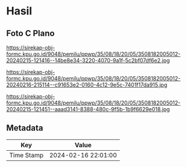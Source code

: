 # Hasil

## Foto C Plano

https://sirekap-obj-formc.kpu.go.id/9048/pemilu/ppwp/35/08/18/20/05/3508182005012-20240215-121416--14be8e34-3220-4070-9a1f-5c2bf07df6e2.jpg

https://sirekap-obj-formc.kpu.go.id/9048/pemilu/ppwp/35/08/18/20/05/3508182005012-20240216-215114--c91653e2-0160-4c12-9e5c-7401f17da915.jpg

https://sirekap-obj-formc.kpu.go.id/9048/pemilu/ppwp/35/08/18/20/05/3508182005012-20240215-121451--aaad3141-8388-480c-9f5b-1b9f6629e018.jpg


## Metadata

| Key        | Value               |
| ---------- | ------------------- |
| Time Stamp | 2024-02-16 22:01:00 |



